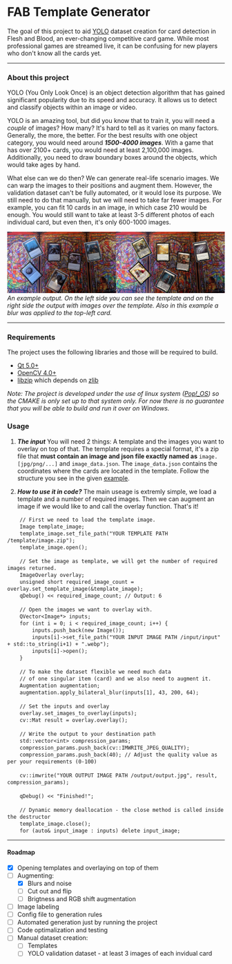 # FAB Template Generator
The goal of this project to aid [YOLO](https://docs.ultralytics.com/) dataset creation for card detection in Flesh and Blood, an ever-changing competitive card game. While most professional games are streamed live, it can be confusing for new players who don't know all the cards yet.

---

### About this project 
YOLO (You Only Look Once) is an object detection algorithm that has gained significant popularity due to its speed and accuracy. It allows us to detect and classify objects within an image or video.

YOLO is an amazing tool, but did you know that to train it, you will need a *couple* of images? How many? It's hard to tell as it varies on many factors. Generally, the more, the better. For the best results with one object category, you would need around ***1500-4000 images***. With a game that has over 2100+ cards, you would need at least 2,100,000 images. Additionally, you need to draw boundary boxes around the objects, which would take ages by hand.

What else can we do then? We can generate real-life scenario images. We can warp the images to their positions and augment them. However, the validation dataset can't be fully automated, or it would lose its purpose. We still need to do that manually, but we will need to take far fewer images. For example, you can fit 10 cards in an image, in which case 210 would be enough. You would still want to take at least 3-5 different photos of each individual card, but even then, it's only 600-1000 images.

![Example](./markdown/images/example_overlay.png)
*An example output. On the left side you can see the template and on the right side the output with images over the template. Also in this example a blur was applied to the top-left card.*

---

### Requirements
The project uses the following libraries and those will be required to build.
- [Qt 5.0+](https://www.qt.io/)
- [OpenCV 4.0+](https://opencv.org/)
- [libzip](https://libzip.org/) which depends on [zlib](https://www.zlib.net/)

*Note: The project is developed under the use of linux system ([Pop!_OS](https://pop.system76.com/)) so the CMAKE is only set up to that system only. For now there is no guarantee that you will be able to build and run it over on Windows.* 

### Usage
1. ***The input***
You will need 2 things: A template and the images you want to overlay on top of that. The template requires a special format, it's a zip file that **must contain an image and json file exactly named as** `image.[jpg/png/...]` and `image_data.json`. The `image_data.json` contains the coordinates where the cards are located in the template. Follow the structure you see in the given [example](https://github.com/KuKetto/FABTemplateGenerator/tree/main/examples/templates).

2. ***How to use it in code?***
The main useage is extremly simple, we load a template and a number of required images. Then we can augment an image if we would like to and call the overlay function. That's it!
```
    // First we need to load the template image.
    Image template_image;
    template_image.set_file_path("YOUR TEMPLATE PATH /template/image.zip");
    template_image.open();

    // Set the image as template, we will get the number of required images returned.
    ImageOverlay overlay;
    unsigned short required_image_count = overlay.set_template_image(&template_image);
    qDebug() << required_image_count; // Output: 6

    // Open the images we want to overlay with.
    QVector<Image*> inputs;
    for (int i = 0; i < required_image_count; i++) {
        inputs.push_back(new Image());
        inputs[i]->set_file_path("YOUR INPUT IMAGE PATH /input/input" + std::to_string(i+1) + ".webp");
        inputs[i]->open();
    }

    // To make the dataset flexible we need much data
    // of one singular item (card) and we also need to augment it.
    Augmentation augmentation;
    augmentation.apply_bilateral_blur(inputs[1], 43, 200, 64);

    // Set the inputs and overlay
    overlay.set_images_to_overlay(inputs);
    cv::Mat result = overlay.overlay();

    // Write the output to your destination path
    std::vector<int> compression_params;
    compression_params.push_back(cv::IMWRITE_JPEG_QUALITY);
    compression_params.push_back(40); // Adjust the quality value as per your requirements (0-100)

    cv::imwrite("YOUR OUTPUT IMAGE PATH /output/output.jpg", result, compression_params);

    qDebug() << "Finished!";

    // Dynamic memory deallocation - the close method is called inside the destructor
    template_image.close();
    for (auto& input_image : inputs) delete input_image;
```

---

#### Roadmap

- [x] Opening templates and overlaying on top of them
- [ ] Augmenting:
    - [x] Blurs and noise
    - [ ] Cut out and flip
    - [ ] Brigtness and RGB shift augmentation
- [ ] Image labeling
- [ ] Config file to generation rules
- [ ] Automated generation just by running the project
- [ ] Code optimalization and testing
- [ ] Manual dataset creation:
    - [ ] Templates
    - [ ] YOLO validation dataset - at least 3 images of each invidual card